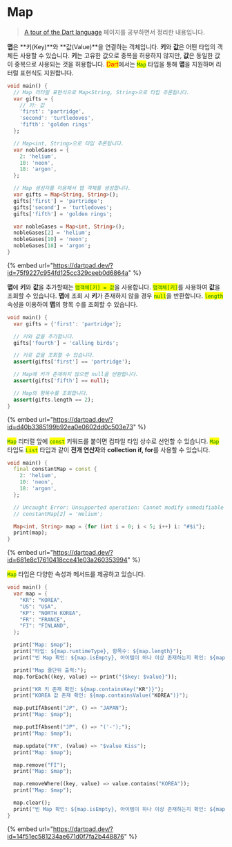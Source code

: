 # Map

> [A tour of the Dart language](https://dart.dev/guides/language/language-tour) 페이지를 공부하면서 정리한 내용입니다.

**맵**은 **키(Key)**와 **값(Value)**을 연결하는 객체입니다. **키**와 **값**은 어떤 타입의 객체든 사용할 수 있습니다. **키**는 고유한 값으로 중복을 허용하지 않지만, **값**은 동일한 값이 중복으로 사용되는 것을 허용합니다. <mark style="color:red;">Dart</mark>에서는 <mark style="color:green;">`Map`</mark> 타입을 통해 **맵**을 지원하며 리터럴 표현식도 지원합니다.

```dart
void main() {
  // Map 리터럴 표현식으로 Map<String, String>으로 타입 추론됩니다.
  var gifts = {
    // 키: 값
    'first': 'partridge',
    'second': 'turtledoves',
    'fifth': 'golden rings'
  };

  // Map<int, String>으로 타입 추론됩니다.
  var nobleGases = {
    2: 'helium',
    10: 'neon',
    18: 'argon',
  };

  // Map 생성자를 이용해서 맵 객체를 생성합니다.
  var gifts = Map<String, String>();
  gifts['first'] = 'partridge';
  gifts['second'] = 'turtledoves';
  gifts['fifth'] = 'golden rings';

  var nobleGases = Map<int, String>();
  nobleGases[2] = 'helium';
  nobleGases[10] = 'neon';
  nobleGases[18] = 'argon';
}

```

{% embed url="https://dartpad.dev/?id=75f9227c954fd125cc329ceeb0d6864a" %}

**맵**에 **키**와 **값**을 추가할때는 <mark style="color:green;">`맵객체[키] = 값`</mark>을 사용합니다. <mark style="color:green;">`맵객체[키]`</mark>를 사용하여 **값**을 조회할 수 있습니다. **맵**에 조회 시 **키**가 존재하지 않을 경우 <mark style="color:green;">`null`</mark>을 반환합니다. <mark style="color:green;">`length`</mark> 속성을 이용하여 **맵**의 항목 수를 조회할 수 있습니다.

```dart
void main() {
  var gifts = {'first': 'partridge'};

  // 키와 값을 추가합니다.
  gifts['fourth'] = 'calling birds';

  // 키로 값을 조회할 수 있습니다.
  assert(gifts['first'] == 'partridge');

  // Map에 키가 존재하지 않으면 null을 반환합니다.
  assert(gifts['fifth'] == null);

  // Map의 항목수를 조회합니다.
  assert(gifts.length == 2);
}
```

{% embed url="https://dartpad.dev/?id=d40b3385199b92ea0e0602dd0c503e73" %}

<mark style="color:green;">`Map`</mark> 리터럴 앞에 <mark style="color:green;">`const`</mark> 키워드를 붙이면 컴파일 타임 상수로 선언할 수 있습니다. <mark style="color:green;">`Map`</mark> 타입도 <mark style="color:green;">`List`</mark> 타입과 같이 **전개 연산자**와 **collection if, for**를 사용할 수 있습니다.

```dart
void main() {
  final constantMap = const {
    2: 'helium',
    10: 'neon',
    18: 'argon',
  };

  // Uncaught Error: Unsupported operation: Cannot modify unmodifiable Map
  // constantMap[2] = 'Helium';

  Map<int, String> map = {for (int i = 0; i < 5; i++) i: "#$i"};
  print(map);
}
```

{% embed url="https://dartpad.dev/?id=681e8c17610418cce41e03a260353994" %}

<mark style="color:green;">`Map`</mark> 타입은 다양한 속성과 메서드를 제공하고 있습니다.

```dart
void main() {
  var map = {
    "KR": "KOREA",
    "US": "USA",
    "KP": "NORTH KOREA",
    "FR": "FRANCE",
    "FI": "FINLAND",
  };

  print("Map: $map");
  print("타입: ${map.runtimeType}, 항목수: ${map.length}");
  print("빈 Map 확인: ${map.isEmpty}, 아이템이 하나 이상 존재하는지 확인: ${map.isNotEmpty}");

  print("Map 줄단위 출력:");
  map.forEach((key, value) => print("{$key: $value}"));

  print("KR 키 존재 확인: ${map.containsKey("KR")}");
  print("KOREA 값 존재 확인: ${map.containsValue("KOREA")}");

  map.putIfAbsent("JP", () => "JAPAN");
  print("Map: $map");

  map.putIfAbsent("JP", () => "('-');");
  print("Map: $map");

  map.update("FR", (value) => "$value Kiss");
  print("Map: $map");

  map.remove("FI");
  print("Map: $map");

  map.removeWhere((key, value) => value.contains("KOREA"));
  print("Map: $map");

  map.clear();
  print("빈 Map 확인: ${map.isEmpty}, 아이템이 하나 이상 존재하는지 확인: ${map.isNotEmpty}");
}
```

{% embed url="https://dartpad.dev/?id=14f51ec581234ae671d0f7fa2b448876" %}
